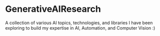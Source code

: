 # GenerativeAIResearch

A collection of various AI topics, technologies, and libraries I have been exploring to build my expertise in AI, Automation, and Computer Vision :)

